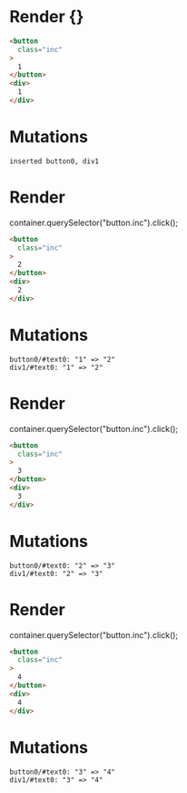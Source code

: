 # Render {}
```html
<button
  class="inc"
>
  1
</button>
<div>
  1
</div>
```

# Mutations
```
inserted button0, div1
```


# Render 
container.querySelector("button.inc").click();

```html
<button
  class="inc"
>
  2
</button>
<div>
  2
</div>
```

# Mutations
```
button0/#text0: "1" => "2"
div1/#text0: "1" => "2"
```


# Render 
container.querySelector("button.inc").click();

```html
<button
  class="inc"
>
  3
</button>
<div>
  3
</div>
```

# Mutations
```
button0/#text0: "2" => "3"
div1/#text0: "2" => "3"
```


# Render 
container.querySelector("button.inc").click();

```html
<button
  class="inc"
>
  4
</button>
<div>
  4
</div>
```

# Mutations
```
button0/#text0: "3" => "4"
div1/#text0: "3" => "4"
```